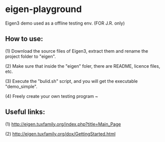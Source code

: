 # eigen-playground
Eigen3 demo used as a offline testing env. (FOR J.R. only)

## How to use:

(1) Download the source files of Eigen3, extract them and rename the project folder to "eigen".

(2) Make sure that inside the "eigen" foler, there are README, licence files, etc.

(3) Execute the "bulid.sh" script, and you will get the executable "demo_simple".

(4) Freely create your own testing program ~

## Useful links:

(1) http://eigen.tuxfamily.org/index.php?title=Main_Page

(2) http://eigen.tuxfamily.org/dox/GettingStarted.html
